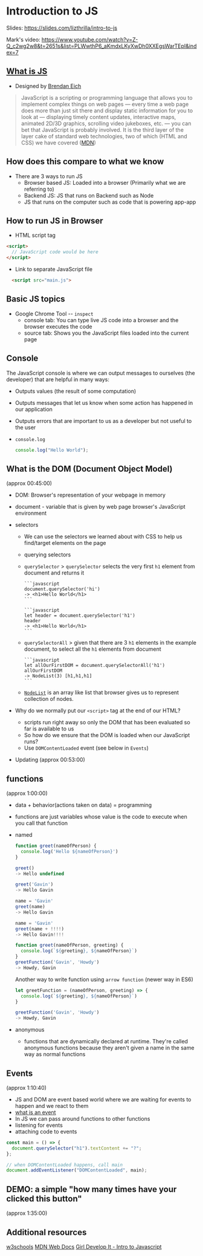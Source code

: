 # Introduction to JS

Slides: https://slides.com/lizthrilla/intro-to-js

Mark's video: https://www.youtube.com/watch?v=Z-Q_c2wg2w8&t=2651s&list=PLWwthP6_aKmdxLKyXwDh0XXEgsWarTEpI&index=7

## [What is JS](https://developer.mozilla.org/en-US/docs/Learn/JavaScript/First_steps/What_is_JavaScript)

- Designed by [Brendan Eich](https://en.wikipedia.org/wiki/Brendan_Eich)

> JavaScript is a scripting or programming language that allows you to implement complex things on web pages — every time a web page does more than just sit there and display static information for you to look at — displaying timely content updates, interactive maps, animated 2D/3D graphics, scrolling video jukeboxes, etc. — you can bet that JavaScript is probably involved. It is the third layer of the layer cake of standard web technologies, two of which (HTML and CSS) we have covered ([MDN](https://developer.mozilla.org/en-US/docs/Learn/JavaScript/First_steps/What_is_JavaScript))

## How does this compare to what we know

- There are 3 ways to run JS
  - Browser based JS: Loaded into a browser (Primarily what we are referring to)
  - Backend JS: JS that runs on Backend such as Node
  - JS that runs on the computer such as code that is powering app-app

## How to run JS in Browser

- HTML script tag

```html
<script>
  // JavaScript code would be here
</script>
```

- Link to separate JavaScript file

```html
  <script src="main.js">
```

## Basic JS topics

- Google Chrome Tool -- `inspect`
  - console tab: You can type live JS code into a browser and the browser executes the code
  - source tab: Shows you the JavaScript files loaded into the current page

## Console

The JavaScript console is where we can output messages to ourselves (the developer) that are helpful in many ways:

- Outputs values (the result of some computation)
- Outputs messages that let us know when some action has happened in our application
- Outputs errors that are important to us as a developer but not useful to the user

- `console.log`

  ```javascript
  console.log("Hello World");
  ```


## What is the DOM (Document Object Model)

(approx 00:45:00)

- DOM: Browser's representation of your webpage in memory
- document - variable that is given by web page browser's JavaScript environment
- selectors

  - We can use the selectors we learned about with CSS to help us find/target elements on the page
  - querying selectors
  - `querySelector` > `querySelector` selects the very first `h1` element from document and returns it

        ```javascript
        document.querySelector('hi')
        -> <h1>Hello World</h1>
        ```

        ```javascript
        let header = document.querySelector('h1')
        header
        -> <h1>Hello World</h1>
        ```

  - `querySelectorAll` > given that there are 3 `h1` elements in the example document, to select all the `h1` elements from document

        ```javascript
        let allOurFirstDOM = document.querySelectorAll('h1')
        allOurFirstDOM
        -> NodeList(3) [h1,h1,h1]
        ```

  - [`NodeList`](https://developer.mozilla.org/en-US/docs/Web/API/NodeList) is an array like list that browser gives us to represent collection of nodes.

- Why do we normally put our `<script>` tag at the end of our HTML?

  - scripts run right away so only the DOM that has been evaluated so far is available to us
  - So how do we ensure that the DOM is loaded when our JavaScript runs?
  - Use `DOMContentLoaded` event (see below in `Events`)

- Updating (approx 00:53:00)

## functions

(approx 1:00:00)

- data + behavior(actions taken on data) = programming
- functions are just variables whose value is the code to execute when you call that function
- named

  ```javascript
  function greet(nameOfPerson) {
    console.log('Hello ${nameOfPerson}')
  }

  greet()
  -> Hello undefined

  greet('Gavin')
  -> Hello Gavin

  name = 'Gavin'
  greet(name)
  -> Hello Gavin

  name = 'Gavin'
  greet(name + !!!!)
  -> Hello Gavin!!!!

  function greet(nameOfPerson, greeting) {
    console.log(`${greeting}, ${nameOfPerson}`)
  }
  greetFunction('Gavin', 'Howdy')
  -> Howdy, Gavin
  ```

  Another way to write function using `arrow function` (newer way in ES6)

  ```javascript
  let greetFunction = (nameOfPerson, greeting) => {
    console.log(`${greeting}, ${nameOfPerson}`)
  }

  greetFunction('Gavin', 'Howdy')
  -> Howdy, Gavin
  ```

- anonymous
  - functions that are dynamically declared at runtime. They're called anonymous functions because they aren't given a name in the same way as normal functions

## Events

(approx 1:10:40)

- JS and DOM are event based world where we are waiting for events to happen and we react to them
- [what is an event](https://developer.mozilla.org/en-US/docs/web/events)
- In JS we can pass around functions to other functions
- listening for events
- attaching code to events

```javascript
const main = () => {
  document.querySelector("h1").textContent += "?";
};

// when DOMContentLoaded happens, call main
document.addEventListener("DOMContentLoaded", main);
```

## DEMO: a simple "how many times have your clicked this button"

(approx 1:35:00)

## Additional resources

[w3schools](https://www.w3schools.com/js/js_intro.asp)
[MDN Web Docs](https://developer.mozilla.org/en-US/docs/Web/JavaScript/A_re-introduction_to_JavaScript)
[Girl Develop It - Intro to Javascript](https://www.girldevelopit.com/materials/intro-js)
